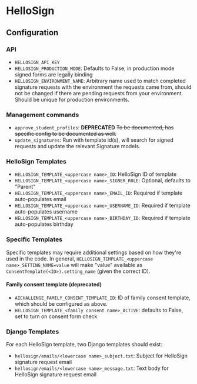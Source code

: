 # HelloSign

## Configuration

### API

* `HELLOSIGN_API_KEY`
* `HELLOSIGN_PRODUCTION_MODE`: Defaults to False, in production mode signed forms are legally binding
* `HELLOSIGN_ENVIRONMENT_NAME`: Arbitrary name used to match completed signature requests with the
environment the requests came from, should not be changed if there are pending requests from your
environment. Should be unique for production environments.

### Management commands

* `approve_student_profiles`: **DEPRECATED** ~~To be documented, has specific config to be documented as well.~~
* `update_signatures`: Run with template id(s), will search for signed requests and update
the relevant Signature models.

### HelloSign Templates

* `HELLOSIGN_TEMPLATE_<uppercase name>_ID`: HelloSign ID of template
* `HELLOSIGN_TEMPLATE_<uppercase name>_SIGNER_ROLE`: Optional, defaults to "Parent"
* `HELLOSIGN_TEMPLATE_<uppercase name>_EMAIL_ID`: Required if template auto-populates email
* `HELLOSIGN_TEMPLATE_<uppercase name>_USERNAME_ID`: Required if template auto-populates username
* `HELLOSIGN_TEMPLATE_<uppercase name>_BIRTHDAY_ID`: Required if template auto-populates birthday

### Specific Templates

Specific templates may require additional settings based on how they're used in the code. In general,
`HELLOSIGN_TEMPLATE_<uppercase name>_SETTING_NAME=value` will make "value" available as
`ConsentTemplate(<ID>).setting_name` (given the correct ID).

#### Family consent template (deprecated)

* `AICHALLENGE_FAMILY_CONSENT_TEMPLATE_ID`: ID of family consent template, which should be configured as above.
* `HELLOSIGN_TEMPLATE_<family consent name>_ACTIVE`: defaults to False, set to turn on consent form check

### Django Templates

For each HelloSign template, two Django templates should exist:

* `hellosign/emails/<lowercase name>_subject.txt`: Subject for HelloSign signature request email
* `hellosign/emails/<lowercase name>_message.txt`: Text body for HelloSign signature request email